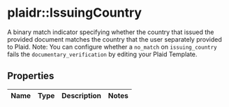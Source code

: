 # plaidr::IssuingCountry

A binary match indicator specifying whether the country that issued the provided document matches the country that the user separately provided to Plaid.  Note: You can configure whether a `no_match` on `issuing_country` fails the `documentary_verification` by editing your Plaid Template.

## Properties
Name | Type | Description | Notes
------------ | ------------- | ------------- | -------------


